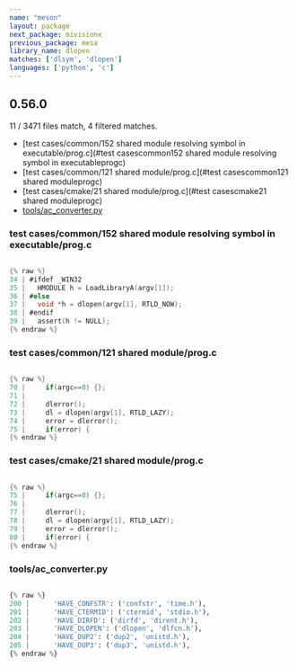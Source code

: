 ```yaml
---
name: "meson"
layout: package
next_package: mivisionx
previous_package: mesa
library_name: dlopen
matches: ['dlsym', 'dlopen']
languages: ['python', 'c']
---
```

## 0.56.0
11 / 3471 files match, 4 filtered matches.

 - [test cases/common/152 shared module resolving symbol in executable/prog.c](#test casescommon152 shared module resolving symbol in executableprogc)
 - [test cases/common/121 shared module/prog.c](#test casescommon121 shared moduleprogc)
 - [test cases/cmake/21 shared module/prog.c](#test casescmake21 shared moduleprogc)
 - [tools/ac_converter.py](#toolsac_converterpy)

### test cases/common/152 shared module resolving symbol in executable/prog.c

```c

{% raw %}
34 | #ifdef _WIN32
35 |   HMODULE h = LoadLibraryA(argv[1]);
36 | #else
37 |   void *h = dlopen(argv[1], RTLD_NOW);
38 | #endif
39 |   assert(h != NULL);
{% endraw %}

```
### test cases/common/121 shared module/prog.c

```c

{% raw %}
70 |     if(argc==0) {};
71 | 
72 |     dlerror();
73 |     dl = dlopen(argv[1], RTLD_LAZY);
74 |     error = dlerror();
75 |     if(error) {
{% endraw %}

```
### test cases/cmake/21 shared module/prog.c

```c

{% raw %}
75 |     if(argc==0) {};
76 | 
77 |     dlerror();
78 |     dl = dlopen(argv[1], RTLD_LAZY);
79 |     error = dlerror();
80 |     if(error) {
{% endraw %}

```
### tools/ac_converter.py

```python

{% raw %}
200 |      'HAVE_CONFSTR': ('confstr', 'time.h'),
201 |      'HAVE_CTERMID': ('ctermid', 'stdio.h'),
202 |      'HAVE_DIRFD': ('dirfd', 'dirent.h'),
203 |      'HAVE_DLOPEN': ('dlopen', 'dlfcn.h'),
204 |      'HAVE_DUP2': ('dup2', 'unistd.h'),
205 |      'HAVE_DUP3': ('dup3', 'unistd.h'),
{% endraw %}

```
